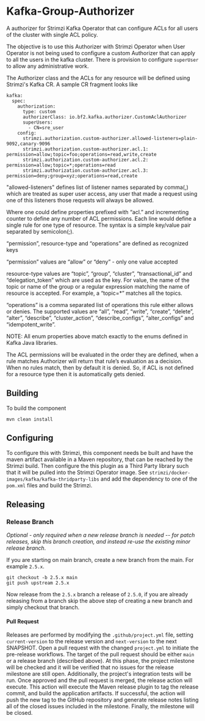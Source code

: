# Kafka-Group-Authorizer

A authorizer for Strimzi Kafka Operator that can configure ACLs for all users of the cluster with single ACL policy.

The objective is to use this Authorizer with Strimzi Operator when User Operator is not being used to configure a custom Authorizer that can apply to all the users in the kafka cluster. There is provision to configure `superUser` to allow any administrative work.

The Authorizer class and the ACLs for any resource will be defined using Strimzi's Kafka CR. A sample CR fragment looks like

```
kafka:
  spec:
    authorization:
      type: custom
      authorizerClass: io.bf2.kafka.authorizer.CustomAclAuthorizer
      superUsers:
        - CN=sre_user
    config:
      strimzi.authorization.custom-authorizer.allowed-listeners=plain-9092,canary-9096
      strimzi.authorization.custom-authorizer.acl.1: permission=allow;topic=foo;operations=read,write,create
      strimzi.authorization.custom-authorizer.acl.2: permission=allow;topic=*;operations=read
      strimzi.authorization.custom-authorizer.acl.3: permission=deny;group=xyz;operations=read,create
```

"allowed-listeners" defines list of listener names separated by comma(,) which are treated as super user access, any user that made a request using one of this listeners those requests will always be allowed.

Where one could define properties prefixed with “acl.” and incrementing counter to define any number of ACL permissions. Each line would define a single rule for one type of resource. The syntax is a simple key/value pair separated by semicolon(;).

“permission”, resource-type and “operations” are defined as recognized keys

“permission” values are “allow” or “deny” - only one value accepted

resource-type values are “topic”, “group”, “cluster”, “transactional_id” and “delegation_token” which are used as the key. For value, the name of the topic or name of the group or a regular expression matching the name of resource is accepted. For example, a “topic=*” matches all the topics.

“operations” is a comma separated list of operations this rule either allows or denies. The supported values are “all”, “read”, “write”, “create”, “delete”, “alter”, “describe”, “cluster_action”, “describe_configs”, “alter_configs” and “idempotent_write”.

NOTE: All enum properties above match exactly to the enums defined in Kafka Java libraries.

The ACL permissions will be evaluated in the order they are defined, when a rule matches Authorizer will return that rule’s evaluation as a decision. When no rules match, then by default it is denied. So, if ACL is not defined for a resource type then it is automatically gets denied.

## Building

To build the component

```
mvn clean install
```

## Configuring

To configure this with Strimzi, this component needs be built and have the maven artifact available in a Maven repository, that can be reached by the Strimzi build. Then configure the this plugin as a Third Party library such that it will be pulled into the Strimzi Operator image. See `strimzi/docker-images/kafka/kafka-thridparty-libs` and add the dependency to one of the `pom.xml` files and build the Strimzi.

## Releasing

### Release Branch
*Optional - only required when a new release branch is needed -- for patch releases, skip this branch creation, and instead re-use the existing minor release branch*.

If you are starting on main branch, create a new branch from the main. For example `2.5.x`.

```shell
git checkout -b 2.5.x main
git push upstream 2.5.x
```
Now release from the `2.5.x` branch a release of `2.5.0`, if you are already releasing from a branch skip the above
step of creating a new branch and simply checkout that branch.

#### Pull Request
Releases are performed by modifying the `.github/project.yml` file, setting `current-version` to the release version and `next-version` to the next SNAPSHOT. Open a pull request with the changed `project.yml` to initiate the pre-release workflows. The target of the pull request should be either `main` or a release branch (described above).
At this phase, the project milestone will be checked and it will be verified that no issues for the release milestone are still open. Additionally, the project's integration tests will be run.
Once approved and the pull request is merged, the release action will execute. This action will execute the Maven release plugin to tag the release commit, and build the application artifacts. If successful, the action will push the new tag to the GitHub repository and generate release notes listing all of the closed issues included in the milestone. Finally, the milestone will be closed.


